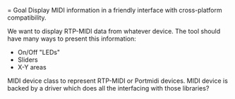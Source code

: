 = Goal
Display MIDI information in a friendly interface with cross-platform compatibility.

We want to display RTP-MIDI data from whatever device.  The tool should have many ways to present this information:
 * On/Off "LEDs"
 * Sliders
 * X-Y areas

MIDI device class to represent RTP-MIDI or Portmidi devices.
MIDI device is backed by a driver which does all the interfacing with those libraries?


